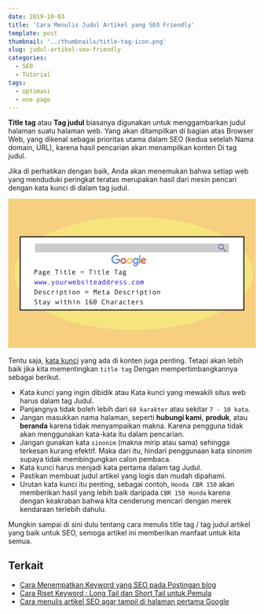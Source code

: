 ```yaml
---
date: 2019-10-03
title: 'Cara Menulis Judul Artikel yang SEO Friendly'
template: post
thumbnail: '../thumbnails/title-tag-icon.png'
slug: judul-artikel-seo-friendly
categories:
  - SEO
  - Tutorial
tags:
  - optimasi
  - one page
---
```


**Title tag** atau **Tag judul** biasanya digunakan untuk menggambarkan judul halaman suatu halaman web. Yang akan ditampilkan di bagian atas Browser Web, yang dikenal sebagai prioritas utama dalam SEO (kedua setelah Nama domain, URL), karena hasil pencarian akan menampilkan konten Di tag judul. 

Jika di perhatikan dengan baik, Anda akan menemukan bahwa setiap web yang menduduki peringkat teratas merupakan hasil dari mesin pencari dengan kata kunci di dalam tag judul. 

![](../thumbnails/tiitle-tag-seo.jpg)

Tentu saja, [kata kunci](https://www.aradechoco.com/jenis-kata-kunci/) yang ada di konten juga penting. Tetapi akan lebih baik jika kita mementingkan `title tag` Dengan mempertimbangkannya sebagai berikut.

- Kata kunci yang ingin dibidik atau Kata kunci yang mewakili situs web harus dalam tag Judul.
- Panjangnya tidak boleh lebih dari `60 karakter` atau sekitar `7 - 10 kata`.
- Jangan masukkan nama halaman, seperti **hubungi kami**, **produk**, atau **beranda** karena tidak menyampaikan makna. Karena pengguna tidak akan menggunakan kata-kata itu dalam pencarian.
- Jangan gunakan kata `sinonim` (makna mirip atau sama) sehingga terkesan kurang efektif. Maka dari itu, hindari penggunaan kata sinonim supaya tidak membingungkan calon pembaca.
- Kata kunci harus menjadi kata pertama dalam tag Judul.
- Pastikan membuat judul artikel yang logis dan mudah dipahami.
- Urutan kata kunci itu penting, sebagai contoh, `Honda CBR 150` akan memberikan hasil yang lebih baik daripada `CBR 150 Honda` karena dengan keakraban bahwa kita cenderung mencari dengan merek kendaraan terlebih dahulu. 

Mungkin sampai di sini dulu tentang cara menulis title tag / tag judul artikel yang baik untuk SEO, semoga artikel ini memberikan manfaat untuk kita semua.

## Terkait

- [Cara Menempatkan Keyword yang SEO pada Postingan blog](https://www.aradechoco.com/menempatkan-keyword-seo/)
- [Cara Riset Keyword : Long Tail dan Short Tail untuk Pemula](https://www.aradechoco.com/cara-riset-keyword-untuk-pemula/)
- [Cara menulis artikel SEO agar tampil di halaman pertama Google](https://www.aradechoco.com/menulis-artikel-seo/)
